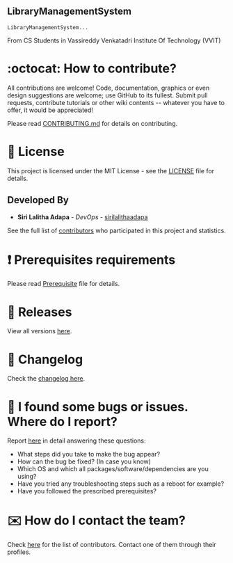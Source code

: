 ## LibraryManagementSystem
    LibraryManagementSystem...

 From CS Students in Vassireddy Venkatadri Institute Of Technology (VVIT) 

# :octocat: How to contribute?

All contributions are welcome! Code, documentation, graphics or even design suggestions are welcome; use GitHub to its fullest. Submit pull requests, contribute tutorials or other wiki contents -- whatever you have to offer, it would be appreciated!

Please read [CONTRIBUTING.md](CONTRIBUTING.md) for details on contributing.

# :scroll: License

This project is licensed under the MIT License - see the [LICENSE](LICENSE) file for details.

## Developed By 
-   **Siri Lalitha Adapa** - _DevOps_ - [sirilalithaadapa](https://github.com/sirilalithaadapa)


See the full list of [contributors](https://github.com/sirilalithaadapa/LibraryManagementSystem/graphs/contributors) who participated in this project and statistics.

# :heavy_exclamation_mark: Prerequisites requirements

Please read [Prerequisite](Prerequisite.md) file for details.

# :bookmark: Releases

View all versions [here](https://github.com/sirilalithaadapa/LibraryManagementSystem/releases).

# :scroll: Changelog

Check the [changelog here](https://github.com/sirilalithaadapa/LibraryManagementSystem/commits/master).

# :memo: I found some bugs or issues. Where do I report?

Report [here](https://github.com/sirilalithaadapa/LibraryManagementSystem/issues/new/choose) in detail answering these questions:

-   What steps did you take to make the bug appear?
-   How can the bug be fixed? (In case you know)
-   Which OS and which all packages/software/dependencies are you using?
-   Have you tried any troubleshooting steps such as a reboot for example?
-   Have you followed the prescribed prerequisites?

# :envelope: How do I contact the team?

Check [here](https://github.com/sirilalithaadapa/LibraryManagementSystem/graphs/contributors) for the list of contributors. Contact one of them through their profiles.
